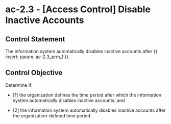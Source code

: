 # ac-2.3 - \[Access Control\] Disable Inactive Accounts

## Control Statement

The information system automatically disables inactive accounts after {{ insert: param, ac-2.3_prm_1 }}.

## Control Objective

Determine if:

- \[1\] the organization defines the time period after which the information system automatically disables inactive accounts; and

- \[2\] the information system automatically disables inactive accounts after the organization-defined time period.
